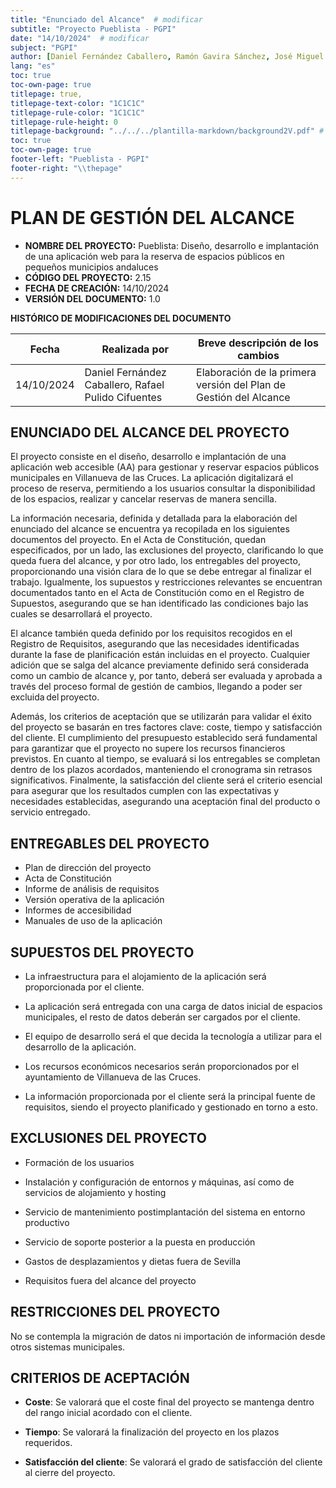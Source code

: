 ```yaml
---
title: "Enunciado del Alcance"  # modificar
subtitle: "Proyecto Pueblista - PGPI"
date: "14/10/2024"  # modificar
subject: "PGPI"
author: [Daniel Fernández Caballero, Ramón Gavira Sánchez, José Miguel Iborra Conejo, Antonio Macías Ferrera, Rafael Pulido Cifuentes]
lang: "es"
toc: true
toc-own-page: true
titlepage: true,
titlepage-text-color: "1C1C1C"
titlepage-rule-color: "1C1C1C"
titlepage-rule-height: 0
titlepage-background: "../../../plantilla-markdown/background2V.pdf" # modificar si el doc es horizontal
toc: true
toc-own-page: true
footer-left: "Pueblista - PGPI"
footer-right: "\\thepage"
---
```


# PLAN DE GESTIÓN DEL ALCANCE

- **NOMBRE DEL PROYECTO:** Pueblista: Diseño, desarrollo e implantación de una aplicación web para la reserva de espacios públicos en pequeños municipios andaluces
- **CÓDIGO DEL PROYECTO:** 2.15
- **FECHA DE CREACIÓN:** 14/10/2024
- **VERSIÓN DEL DOCUMENTO:** 1.0

**HISTÓRICO DE MODIFICACIONES DEL DOCUMENTO**

|Fecha	|Realizada por	|Breve descripción de los cambios |
| ----- | ------------- | ----------------- |
|14/10/2024	| Daniel Fernández Caballero, Rafael Pulido Cifuentes |	Elaboración de la primera versión del Plan de Gestión del Alcance |


## ENUNCIADO DEL ALCANCE DEL PROYECTO

El proyecto consiste en el diseño, desarrollo e implantación de una aplicación web accesible (AA) para gestionar y reservar espacios públicos municipales en Villanueva de las Cruces. La aplicación digitalizará el proceso de reserva, permitiendo a los usuarios consultar la disponibilidad de los espacios, realizar y cancelar reservas de manera sencilla. 

La información necesaria, definida y detallada para la elaboración del enunciado del alcance se encuentra ya recopilada en los siguientes documentos del proyecto. En el Acta de Constitución, quedan especificados, por un lado, las exclusiones del proyecto, clarificando lo que queda fuera del alcance, y por otro lado, los entregables del proyecto, proporcionando una visión clara de lo que se debe entregar al finalizar el trabajo. Igualmente, los supuestos y restricciones relevantes se encuentran documentados tanto en el Acta de Constitución como en el Registro de Supuestos, asegurando que se han identificado las condiciones bajo las cuales se desarrollará el proyecto. 

El alcance también queda definido por los requisitos recogidos en el Registro de Requisitos, asegurando que las necesidades identificadas durante la fase de planificación están incluidas en el proyecto. Cualquier adición que se salga del alcance previamente definido será considerada como un cambio de alcance y, por tanto, deberá ser evaluada y aprobada a través del proceso formal de gestión de cambios, llegando a poder ser excluida del proyecto. 

Además, los criterios de aceptación que se utilizarán para validar el éxito del proyecto se basarán en tres factores clave: coste, tiempo y satisfacción del cliente. El cumplimiento del presupuesto establecido será fundamental para garantizar que el proyecto no supere los recursos financieros previstos. En cuanto al tiempo, se evaluará si los entregables se completan dentro de los plazos acordados, manteniendo el cronograma sin retrasos significativos. Finalmente, la satisfacción del cliente será el criterio esencial para asegurar que los resultados cumplen con las expectativas y necesidades establecidas, asegurando una aceptación final del producto o servicio entregado. 

## ENTREGABLES DEL PROYECTO

- Plan de dirección del proyecto
- Acta de Constitución
- Informe de análisis de requisitos
- Versión operativa de la aplicación
- Informes de accesibilidad
- Manuales de uso de la aplicación


## SUPUESTOS DEL PROYECTO

- La infraestructura para el alojamiento de la aplicación será proporcionada por el cliente.

- La aplicación será entregada con una carga de datos inicial de espacios municipales, el resto de datos deberán ser cargados por el cliente.

- El equipo de desarrollo será el que decida la tecnología a utilizar para el desarrollo de la aplicación.

- Los recursos económicos necesarios serán proporcionados por el ayuntamiento de Villanueva de las Cruces.

- La información proporcionada por el cliente será la principal fuente de requisitos, siendo el proyecto planificado y gestionado en torno a esto.


## EXCLUSIONES DEL PROYECTO

- Formación de los usuarios

- Instalación y configuración de entornos y máquinas, así como de servicios de alojamiento y hosting

- Servicio de mantenimiento postimplantación del sistema en entorno productivo 

- Servicio de soporte posterior a la puesta en producción 

- Gastos de desplazamientos y dietas fuera de Sevilla 

- Requisitos fuera del alcance del proyecto 

## RESTRICCIONES DEL PROYECTO

No se contempla la migración de datos ni importación de información desde otros sistemas municipales.

## CRITERIOS DE ACEPTACIÓN

- **Coste**: Se valorará que el coste final del proyecto se mantenga dentro del rango inicial acordado con el cliente.

- **Tiempo**: Se valorará la finalización del proyecto en los plazos requeridos.

- **Satisfacción del cliente**: Se valorará el grado de satisfacción del cliente al cierre del proyecto. 
